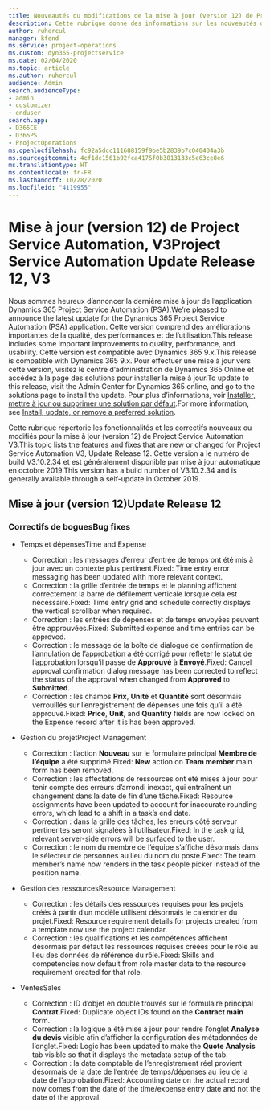```yaml
---
title: Nouveautés ou modifications de la mise à jour (version 12) de Project Service Automation (correctif logiciel), V3
description: Cette rubrique donne des informations sur les nouveautés de la mise à jour (version 12) de Project Service Automation, V3.
author: ruhercul
manager: kfend
ms.service: project-operations
ms.custom: dyn365-projectservice
ms.date: 02/04/2020
ms.topic: article
ms.author: ruhercul
audience: Admin
search.audienceType:
- admin
- customizer
- enduser
search.app:
- D365CE
- D365PS
- ProjectOperations
ms.openlocfilehash: fc92a5dcc111688159f9be5b2839b7c040404a3b
ms.sourcegitcommit: 4cf1dc1561b92fca4175f0b3813133c5e63ce8e6
ms.translationtype: HT
ms.contentlocale: fr-FR
ms.lasthandoff: 10/28/2020
ms.locfileid: "4119955"
---
```

# <a name="project-service-automation-update-release-12-v3"></a><span data-ttu-id="fd655-103">Mise à jour (version 12) de Project Service Automation, V3</span><span class="sxs-lookup"><span data-stu-id="fd655-103">Project Service Automation Update Release 12, V3</span></span>
<span data-ttu-id="fd655-104">Nous sommes heureux d’annoncer la dernière mise à jour de l’application Dynamics 365 Project Service Automation (PSA).</span><span class="sxs-lookup"><span data-stu-id="fd655-104">We’re pleased to announce the latest update for the Dynamics 365 Project Service Automation (PSA) application.</span></span> <span data-ttu-id="fd655-105">Cette version comprend des améliorations importantes de la qualité, des performances et de l’utilisation.</span><span class="sxs-lookup"><span data-stu-id="fd655-105">This release includes some important improvements to quality, performance, and usability.</span></span> <span data-ttu-id="fd655-106">Cette version est compatible avec Dynamics 365 9.x.</span><span class="sxs-lookup"><span data-stu-id="fd655-106">This release is compatible with Dynamics 365 9.x.</span></span> <span data-ttu-id="fd655-107">Pour effectuer une mise à jour vers cette version, visitez le centre d’administration de Dynamics 365 Online et accédez à la page des solutions pour installer la mise à jour.</span><span class="sxs-lookup"><span data-stu-id="fd655-107">To update to this release, visit the Admin Center for Dynamics 365 online, and go to the solutions page to install the update.</span></span> <span data-ttu-id="fd655-108">Pour plus d’informations, voir [Installer, mettre à jour ou supprimer une solution par défaut](https://docs.microsoft.com/power-platform/admin/install-remove-preferred-solution).</span><span class="sxs-lookup"><span data-stu-id="fd655-108">For more information, see [Install, update, or remove a preferred solution](https://docs.microsoft.com/power-platform/admin/install-remove-preferred-solution).</span></span>

<span data-ttu-id="fd655-109">Cette rubrique répertorie les fonctionnalités et les correctifs nouveaux ou modifiés pour la mise à jour (version 12) de Project Service Automation V3.</span><span class="sxs-lookup"><span data-stu-id="fd655-109">This topic lists the features and fixes that are new or changed for Project Service Automation V3, Update Release 12.</span></span> <span data-ttu-id="fd655-110">Cette version a le numéro de build V3.10.2.34 et est généralement disponible par mise à jour automatique en octobre 2019.</span><span class="sxs-lookup"><span data-stu-id="fd655-110">This version has a build number of V3.10.2.34 and is generally available through a self-update in October 2019.</span></span>

## <a name="update-release-12"></a><span data-ttu-id="fd655-111">Mise à jour (version 12)</span><span class="sxs-lookup"><span data-stu-id="fd655-111">Update Release 12</span></span>

### <a name="bug-fixes"></a><span data-ttu-id="fd655-112">Correctifs de bogues</span><span class="sxs-lookup"><span data-stu-id="fd655-112">Bug fixes</span></span>

- <span data-ttu-id="fd655-113">Temps et dépenses</span><span class="sxs-lookup"><span data-stu-id="fd655-113">Time and Expense</span></span>

    - <span data-ttu-id="fd655-114">Correction : les messages d’erreur d’entrée de temps ont été mis à jour avec un contexte plus pertinent.</span><span class="sxs-lookup"><span data-stu-id="fd655-114">Fixed: Time entry error messaging has been updated with more relevant context.</span></span>
    - <span data-ttu-id="fd655-115">Correction : la grille d’entrée de temps et le planning affichent correctement la barre de défilement verticale lorsque cela est nécessaire.</span><span class="sxs-lookup"><span data-stu-id="fd655-115">Fixed: Time entry grid and schedule correctly displays the vertical scrollbar when required.</span></span>
    - <span data-ttu-id="fd655-116">Correction : les entrées de dépenses et de temps envoyées peuvent être approuvées.</span><span class="sxs-lookup"><span data-stu-id="fd655-116">Fixed: Submitted expense and time entries can be approved.</span></span>
    - <span data-ttu-id="fd655-117">Correction : le message de la boîte de dialogue de confirmation de l’annulation de l’approbation a été corrigé pour refléter le statut de l’approbation lorsqu’il passe de **Approuvé** à **Envoyé**.</span><span class="sxs-lookup"><span data-stu-id="fd655-117">Fixed: Cancel approval confirmation dialog message has been corrected to reflect the status of the approval when changed from **Approved** to **Submitted**.</span></span>
    - <span data-ttu-id="fd655-118">Correction : les champs **Prix**, **Unité** et **Quantité** sont désormais verrouillés sur l’enregistrement de dépenses une fois qu’il a été approuvé.</span><span class="sxs-lookup"><span data-stu-id="fd655-118">Fixed: **Price**, **Unit**, and **Quantity** fields are now locked on the Expense record after it is has been approved.</span></span>

- <span data-ttu-id="fd655-119">Gestion du projet</span><span class="sxs-lookup"><span data-stu-id="fd655-119">Project Management</span></span>

    - <span data-ttu-id="fd655-120">Correction : l’action **Nouveau** sur le formulaire principal **Membre de l’équipe** a été supprimé.</span><span class="sxs-lookup"><span data-stu-id="fd655-120">Fixed: **New** action on **Team member** main form has been removed.</span></span>
    - <span data-ttu-id="fd655-121">Correction : les affectations de ressources ont été mises à jour pour tenir compte des erreurs d’arrondi inexact, qui entraînent un changement dans la date de fin d’une tâche.</span><span class="sxs-lookup"><span data-stu-id="fd655-121">Fixed: Resource assignments have been updated to account for inaccurate rounding errors, which lead to a shift in a task’s end date.</span></span>
    - <span data-ttu-id="fd655-122">Correction : dans la grille des tâches, les erreurs côté serveur pertinentes seront signalées à l’utilisateur.</span><span class="sxs-lookup"><span data-stu-id="fd655-122">Fixed: In the task grid, relevant server-side errors will be surfaced to the user.</span></span>
    - <span data-ttu-id="fd655-123">Correction : le nom du membre de l’équipe s’affiche désormais dans le sélecteur de personnes au lieu du nom du poste.</span><span class="sxs-lookup"><span data-stu-id="fd655-123">Fixed: The team member’s name now renders in the task people picker instead of the position name.</span></span>

- <span data-ttu-id="fd655-124">Gestion des ressources</span><span class="sxs-lookup"><span data-stu-id="fd655-124">Resource Management</span></span>

    - <span data-ttu-id="fd655-125">Correction : les détails des ressources requises pour les projets créés à partir d’un modèle utilisent désormais le calendrier du projet.</span><span class="sxs-lookup"><span data-stu-id="fd655-125">Fixed: Resource requirement details for projects created from a template now use the project calendar.</span></span>
    - <span data-ttu-id="fd655-126">Correction : les qualifications et les compétences affichent désormais par défaut les ressources requises créées pour le rôle au lieu des données de référence du rôle.</span><span class="sxs-lookup"><span data-stu-id="fd655-126">Fixed: Skills and competencies now default from role master data to the resource requirement created for that role.</span></span>

- <span data-ttu-id="fd655-127">Ventes</span><span class="sxs-lookup"><span data-stu-id="fd655-127">Sales</span></span>

    - <span data-ttu-id="fd655-128">Correction : ID d’objet en double trouvés sur le formulaire principal **Contrat**.</span><span class="sxs-lookup"><span data-stu-id="fd655-128">Fixed: Duplicate object IDs found on the **Contract main** form.</span></span>
    - <span data-ttu-id="fd655-129">Correction : la logique a été mise à jour pour rendre l’onglet **Analyse du devis** visible afin d’afficher la configuration des métadonnées de l’onglet.</span><span class="sxs-lookup"><span data-stu-id="fd655-129">Fixed: Logic has been updated to make the **Quote Analysis** tab visible so that it displays the metadata setup of the tab.</span></span>
    - <span data-ttu-id="fd655-130">Correction : la date comptable de l’enregistrement réel provient désormais de la date de l’entrée de temps/dépenses au lieu de la date de l’approbation.</span><span class="sxs-lookup"><span data-stu-id="fd655-130">Fixed: Accounting date on the actual record now comes from the date of the time/expense entry date and not the date of the approval.</span></span>
